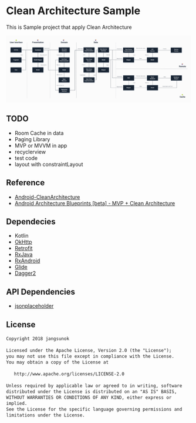 # Clean Architecture Sample

This is Sample project that apply Clean Architecture

![](static/structure.png)


## TODO
- Room Cache in data
- Paging Library
- MVP or MVVM in app
- recyclerview
- test code
- layout with constraintLayout


## Reference
- [Android-CleanArchitecture](https://github.com/android10/Android-CleanArchitecture/tree/master/domain/src/main/java/com/fernandocejas/android10/sample/domain)
- [Android Architecture Blueprints [beta] - MVP + Clean Architecture](https://github.com/googlesamples/android-architecture/tree/todo-mvp-clean)


## Dependecies

- Kotlin
- [OkHttp](http://square.github.io/okhttp/)
- [Retrofit](http://square.github.io/retrofit/)
- [RxJava](https://github.com/ReactiveX/RxJava)
- [RxAndroid](https://github.com/ReactiveX/RxAndroid)
- [Glide](https://github.com/bumptech/glide)
- [Dagger2](https://github.com/google/dagger)


## API Dependencies
- [jsonplaceholder](https://jsonplaceholder.typicode.com/)


## License

```
Copyright 2018 jangsunok

Licensed under the Apache License, Version 2.0 (the "License");
you may not use this file except in compliance with the License.
You may obtain a copy of the License at

   http://www.apache.org/licenses/LICENSE-2.0

Unless required by applicable law or agreed to in writing, software
distributed under the License is distributed on an "AS IS" BASIS,
WITHOUT WARRANTIES OR CONDITIONS OF ANY KIND, either express or implied.
See the License for the specific language governing permissions and
limitations under the License.